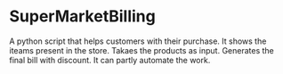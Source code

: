 # SuperMarketBilling
A python script that helps customers with their purchase.
It shows the iteams present in the store.
Takaes the products as input.
Generates the final bill with discount.
It can partly automate the work.

